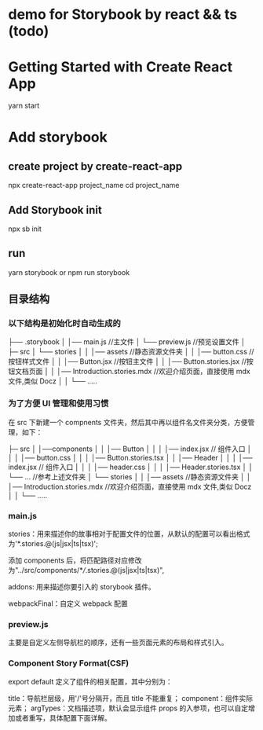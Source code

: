 # demo for Storybook by react && ts (todo)

# Getting Started with Create React App

yarn start

# Add storybook

## create project by create-react-app

npx create-react-app project_name
cd project_name

## Add Storybook init

npx sb init

## run

yarn storybook or npm run storybook

## 目录结构

### 以下结构是初始化时自动生成的

├── .storybook
│ │── main.js //主文件
│ └── preview.js //预览设置文件
│
├─ src
│ └── stories
│ │ │── assets //静态资源文件夹
│ │ │── button.css //按钮样式文件
│ │ │── Button.jsx //按钮主文件
│ │ │── Button.stories.jsx //按钮文档页面
│ │ │── Introduction.stories.mdx //欢迎介绍页面，直接使用 mdx 文件,类似 Docz
│ │ └── .....

### 为了方便 UI 管理和使用习惯

在 src 下新建一个 compnents 文件夹，然后其中再以组件名文件夹分类，方便管理，如下：

├─ src
│ │──components
│ │ │── Button
│ │ │ │── index.jsx // 组件入口
│ │ │ │── button.css
│ │ │ │── Button.stories.tsx
│ │ │── Header
│ │ │ │── index.jsx // 组件入口
│ │ │ │── header.css
│ │ │ │── Header.stories.tsx
│ │ └── ... //参考上述文件夹
│ └── stories
│ │ │── assets //静态资源文件夹
│ │ │── Introduction.stories.mdx //欢迎介绍页面，直接使用 mdx 文件,类似 Docz
│ │ └── .....

### main.js

stories：用来描述你的故事相对于配置文件的位置，从默认的配置可以看出格式为'\*.stories.@(js|jsx|ts|tsx)';

添加 components 后，将匹配路径对应修改为"../src/components/\*_/_.stories.@(js|jsx|ts|tsx)",

addons: 用来描述你要引入的 storybook 插件。

webpackFinal：自定义 webpack 配置

### preview.js

主要是自定义左侧导航栏的顺序，还有一些页面元素的布局和样式引入。

### Component Story Format(CSF)

export default 定义了组件的相关配置，其中分别为：

title：导航栏层级，用'/'号分隔开，而且 title 不能重复；
component：组件实际元素；
argTypes：文档描述项，默认会显示组件 props 的入参项，也可以自定增加或者重写，具体配置下面详解。
